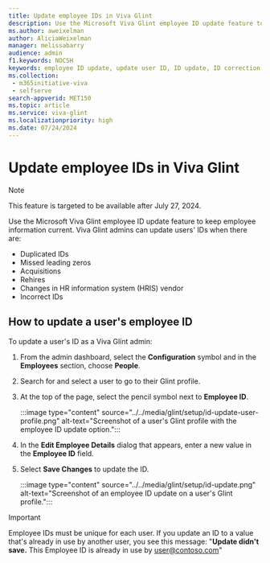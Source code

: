 ```yaml
---
title: Update employee IDs in Viva Glint
description: Use the Microsoft Viva Glint employee ID update feature to keep employee information current.
ms.author: aweixelman
author: AliciaWeixelman
manager: melissabarry
audience: admin
f1.keywords: NOCSH
keywords: employee ID update, update user ID, ID update, ID correction
ms.collection: 
 - m365initiative-viva
 - selfserve
search-appverid: MET150
ms.topic: article
ms.service: viva-glint
ms.localizationpriority: high
ms.date: 07/24/2024
---
```


# Update employee IDs in Viva Glint

> [!NOTE]
> This feature is targeted to be available after July 27, 2024.

Use the Microsoft Viva Glint employee ID update feature to keep employee information current. Viva Glint admins can update users' IDs when there are:

- Duplicated IDs
- Missed leading zeros
- Acquisitions
- Rehires
- Changes in HR information system (HRIS) vendor
- Incorrect IDs

## How to update a user's employee ID

To update a user's ID as a Viva Glint admin:

1. From the admin dashboard, select the **Configuration** symbol and in the **Employees** section, choose **People**.
1. Search for and select a user to go to their Glint profile.
1. At the top of the page, select the pencil symbol next to **Employee ID**.

    :::image type="content" source="../../media/glint/setup/id-update-user-profile.png" alt-text="Screenshot of a user's Glint profile with the employee ID update option.":::

1. In the **Edit Employee Details** dialog that appears, enter a new value in the **Employee ID** field.
1. Select **Save Changes** to update the ID.

    :::image type="content" source="../../media/glint/setup/id-update.png" alt-text="Screenshot of an employee ID update on a user's Glint profile.":::


> [!IMPORTANT]
> Employee IDs must be unique for each user. If you update an ID to a value that's already in use by another user, you see this message: 
> "**Update didn't save.** This Employee ID is already in use by user@contoso.com"
